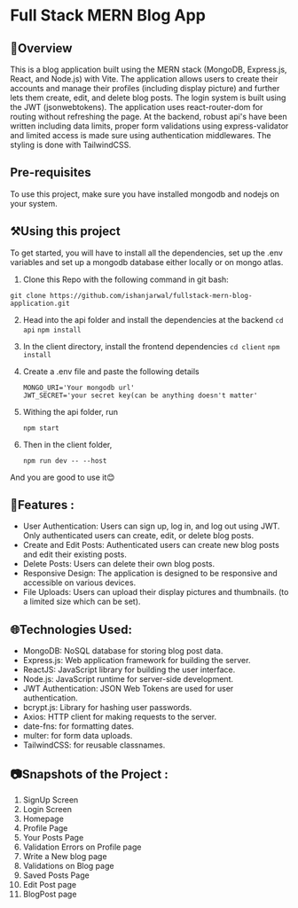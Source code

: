 # Full Stack MERN Blog App
## 🔎Overview
This is a blog application built using the MERN stack (MongoDB, Express.js, React, and Node.js) with Vite. The application allows users to create their accounts and manage their profiles (including display picture) and further lets them create, edit, and delete blog posts. The login system is built using the JWT (jsonwebtokens). The application uses react-router-dom for routing without refreshing the page. At the backend, robust api's have been written including data limits, proper form validations using express-validator and limited access is made sure using authentication middlewares. The styling is done with TailwindCSS.
## Pre-requisites
To use this project, make sure you have installed mongodb and nodejs on your system.

## ⚒️Using this project
To get started, you will have to install all the dependencies, set up the .env variables and set up a mongodb database either locally or on mongo atlas.
1. Clone this Repo with the following command in git bash:
  ```
  git clone https://github.com/ishanjarwal/fullstack-mern-blog-application.git
  ```
2. Head into the api folder and install the dependencies at the backend
   ```cd api```
   ```npm install```
3. In the client directory, install the frontend dependencies
   ```cd client```
   ```npm install```
4. Create a .env file and paste the following details
   
   ```
   MONGO_URI='Your mongodb url'
   JWT_SECRET='your secret key(can be anything doesn't matter'
   ```
5. Withing the api folder, run
   
   ```
   npm start
   ```
6. Then in the client folder,

   ```
   npm run dev -- --host
   ```
And you are good to use it😊

## 🎨Features :
- User Authentication: Users can sign up, log in, and log out using JWT. Only authenticated users can create, edit, or delete blog posts.
- Create and Edit Posts: Authenticated users can create new blog posts and edit their existing posts.
- Delete Posts: Users can delete their own blog posts.
- Responsive Design: The application is designed to be responsive and accessible on various devices.
- File Uploads: Users can upload their display pictures and thumbnails. (to a limited size which can be set).

## 🌐Technologies Used:
- MongoDB: NoSQL database for storing blog post data.
- Express.js: Web application framework for building the server.
- ReactJS: JavaScript library for building the user interface.
- Node.js: JavaScript runtime for server-side development.
- JWT Authentication: JSON Web Tokens are used for user authentication.
- bcrypt.js: Library for hashing user passwords.
- Axios: HTTP client for making requests to the server.
- date-fns: for formatting dates.
- multer: for form data uploads.
- TailwindCSS: for reusable classnames.

## 📷Snapshots of the Project :
1. SignUp Screen
2. Login Screen
3. Homepage
4. Profile Page
5. Your Posts Page
6. Validation Errors on Profile page
7. Write a New blog page
8. Validations on Blog page
9. Saved Posts Page
10. Edit Post page
11. BlogPost page
